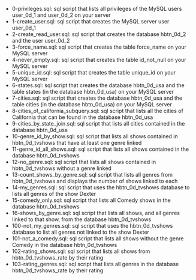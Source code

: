 - 0-privileges.sql: sql script that lists all privileges of the MySQL users user_0d_1 and user_0d_2 on your server
- 1-create_user.sql: sql script that creates the MySQL server user user_0d_1
- 2-create_read_user.sql: sql script that creates the database hbtn_0d_2 and the user user_0d_2
- 3-force_name.sql: sql script that creates the table force_name on your MySQL server
- 4-never_empty.sql: sql script that creates the table id_not_null on your MySQL server
- 5-unique_id.sql: sql script that creates the table unique_id on your MySQL server
- 6-states.sql: sql script that creates the database hbtn_0d_usa and the table states (in the database hbtn_0d_usa) on your MySQL server
- 7-cities.sql: sql script that creates the database hbtn_0d_usa and the table cities (in the database hbtn_0d_usa) on your MySQL server
- 8-cities_of_california_subquery.sql: sql script that lists all the cities of California that can be found in the database hbtn_0d_usa
- 9-cities_by_state_join.sql: sql script that lists all cities contained in the database hbtn_0d_usa
- 10-genre_id_by_show.sql: sql script that lists all shows contained in hbtn_0d_tvshows that have at least one genre linked
- 11-genre_id_all_shows.sql: sql script that lists all shows contained in the database hbtn_0d_tvshows
- 12-no_genre.sql: sql script that lists all shows contained in hbtn_0d_tvshows without a genre linked
- 13-count_shows_by_genre.sql: sql script that lists all genres from hbtn_0d_tvshows and displays the number of shows linked to each
- 14-my_genres.sql: sql script that uses the hbtn_0d_tvshows database to lists all genres of the show Dexter
- 15-comedy_only.sql: sql script that lists all Comedy shows in the database hbtn_0d_tvshows
- 16-shows_by_genre.sql: sql script that lists all shows, and all genres linked to that show, from the database hbtn_0d_tvshows
- 100-not_my_genres.sql: sql script that uses the hbtn_0d_tvshows database to list all genres not linked to the show Dexter
- 101-not_a_comedy.sql: sql script that lists all shows without the genre Comedy in the database hbtn_0d_tvshows
- 102-rating_shows.sql: sql script that lists all shows from hbtn_0d_tvshows_rate by their rating
- 103-rating_genres.sql: sql script that lists all genres in the database hbtn_0d_tvshows_rate by their rating